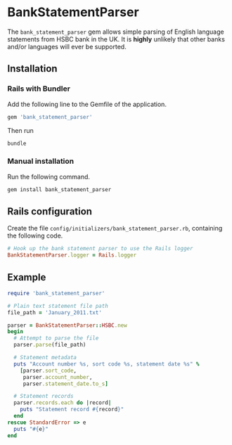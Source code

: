 # BankStatementParser

The `bank_statement_parser` gem allows simple parsing of English
language statements from HSBC bank in the UK. It is **highly** unlikely
that other banks and/or languages will ever be supported.

## Installation

### Rails with Bundler

Add the following line to the Gemfile of the application.
```ruby
gem 'bank_statement_parser'
```
Then run
```sh
bundle
```

### Manual installation

Run the following command.
```sh
gem install bank_statement_parser
```

## Rails configuration

Create the file `config/initializers/bank_statement_parser.rb`, containing
the following code.
```ruby
# Hook up the bank statement parser to use the Rails logger
BankStatementParser.logger = Rails.logger
```

## Example

```ruby
require 'bank_statement_parser'

# Plain text statement file path
file_path = 'January_2011.txt'

parser = BankStatementParser::HSBC.new
begin
  # Attempt to parse the file
  parser.parse(file_path)

  # Statement metadata
  puts "Account number %s, sort code %s, statement date %s" %
    [parser.sort_code,
     parser.account_number,
     parser.statement_date.to_s]

  # Statement records
  parser.records.each do |record|
    puts "Statement record #{record}"
  end
rescue StandardError => e
  puts "#{e}"
end
```
